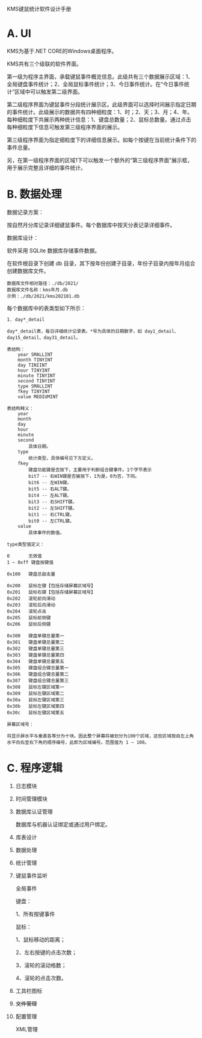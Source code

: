 KMS键鼠统计软件设计手册



# A. UI

KMS为基于.NET CORE的Windows桌面程序。

KMS共有三个级联的软件界面。

第一级为程序主界面，承载键鼠事件概览信息。此级共有三个数据展示区域：1、全局键盘事件统计；2、全局鼠标事件统计；3、今日事件统计。在“今日事件统计”区域中可以触发第二级界面。

第二级程序界面为键鼠事件分段统计展示区。此级界面可以选择时间展示指定日期的事件统计。此级展示的数据共有四种细粒度：1、时；2、天；3、月；4、年。每种细粒度下共展示两种统计信息：1、键盘总数量；2、鼠标总数量。通过点击每种细粒度下信息可触发第三级程序界面的展示。

第三级程序界面为指定细粒度下的详细信息展示。如每个按键在当前统计条件下的事件总量。



另，在第一级程序界面的区域1下可以触发一个额外的“第三级程序界面”展示框，用于展示完整且详细的事件统计。





# B. 数据处理

数据记录方案：

按自然月分库记录详细键鼠事件。每个数据库中按天分表记录详细事件。



数据库设计：

软件采用 SQLite 数据库存储事件数据。

在软件根目录下创建 db 目录，其下按年份创建子目录，年份子目录内按年月组合创建数据库文件。

```
数据库文件相对路径：./db/2021/
数据库文件名称：kms年月.db
示例：./db/2021/kms202101.db
```



每个数据库中的表类型如下所示：

	1. day*_detail

```
day*_detail表，每日详细统计记录表。*号为具体的日期数字，如 day1_detail、day15_detail、day31_detail。

表结构：
	year SMALLINT
	month TINYINT
	day TINIINT
	hour TINYINT
	minute TINYINT
	second TINYINT
	type SMALLINT
	fkey TINYINT
	value MEDIUMINT

表结构释义：
	year
	month
	day
	hour
	minute
	second
		具体日期。
	type
		统计类型，具体编号见下方定义。
	fkey
		键盘功能键是否按下，主要用于判断组合键事件。1个字节表示
		bit7 -- 右WIN键是否被按下，1为是，0为否，下同。 
		bit6 -- 左WIN键。
		bit5 -- 右ALT键。
		bit4 -- 左ALT键。
		bit3 -- 右SHIFT键。
		bit2 -- 左SHIFT键。
		bit1 -- 右CTRL键。
		bit0 -- 左CTRL键。
	value
		具体事件的数值。
```




```
type类型值定义：

0		无效值
1 ~ 0xff 键盘按键值

0x100	键盘总敲击量

0x200	鼠标左键【包括存储屏幕区域号】
0x201	鼠标右键【包括存储屏幕区域号】
0x202	滚轮前向滑动
0x203	滚轮后向滑动
0x204	滚轮点击
0x205	鼠标前侧键
0x206	鼠标后侧键

0x300	键盘单键总量第一
0x301	键盘单键总量第二
0x302	键盘单键总量第三
0x303	键盘单键总量第四
0x304	键盘单键总量第五
0x305	键盘组合键总量第一
0x306	键盘组合键总量第二
0x307	键盘组合键总量第三
0x308	鼠标左键区域第一
0x309	鼠标左键区域第二
0x30a	鼠标左键区域第三
0x30b	鼠标左键区域第四
0x30c	鼠标左键区域第五
```

```
屏幕区域号：

将显示屏水平与垂直各等分为十块。因此整个屏幕将被划分为100个区域，这些区域按自左上角水平向右至右下角的顺序编号，此即为区域编号。范围值为 1 ~ 100。
```





# C. 程序逻辑

1. 日志模块

2. 时间管理模块

3. 数据库认证管理

   数据库与机器认证绑定或通过用户绑定。

4. 库表设计

5. 数据处理

6. 统计管理

7. 键鼠事件监听

   全局事件

   键盘：

     1、所有按键事件

   鼠标：

     1、鼠标移动的距离；

     2、左右按键的点击次数；

     3、滚轮的滚动格数；

     4、滚轮的点击次数。

8. 工具栏图标

9. ~~文件管理~~

10. 配置管理

    XML管理

